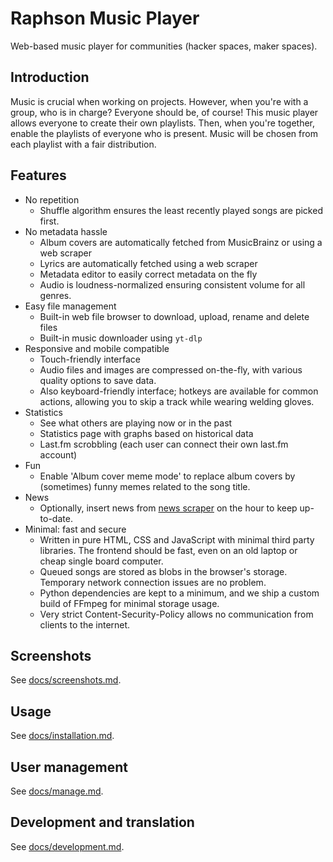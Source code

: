 # Raphson Music Player

Web-based music player for communities (hacker spaces, maker spaces).

## Introduction

Music is crucial when working on projects. However, when you're with a group, who is in charge? Everyone should be, of course! This music player allows everyone to create their own playlists. Then, when you're together, enable the playlists of everyone who is present. Music will be chosen from each playlist with a fair distribution.

## Features

- No repetition
    - Shuffle algorithm ensures the least recently played songs are picked first.
- No metadata hassle
    - Album covers are automatically fetched from MusicBrainz or using a web scraper
    - Lyrics are automatically fetched using a web scraper
    - Metadata editor to easily correct metadata on the fly
    - Audio is loudness-normalized ensuring consistent volume for all genres.
- Easy file management
    - Built-in web file browser to download, upload, rename and delete files
    - Built-in music downloader using `yt-dlp`
- Responsive and mobile compatible
    - Touch-friendly interface
    - Audio files and images are compressed on-the-fly, with various quality options to save data.
    - Also keyboard-friendly interface; hotkeys are available for common actions, allowing you to skip a track while wearing welding gloves.
- Statistics
    - See what others are playing now or in the past
    - Statistics page with graphs based on historical data
    - Last.fm scrobbling (each user can connect their own last.fm account)
- Fun
    - Enable 'Album cover meme mode' to replace album covers by (sometimes) funny memes related to the song title.
- News
    - Optionally, insert news from [news scraper](https://github.com/Derkades/news-scraper) on the hour to keep up-to-date.
- Minimal: fast and secure
    - Written in pure HTML, CSS and JavaScript with minimal third party libraries. The frontend should be fast, even on an old laptop or cheap single board computer.
    - Queued songs are stored as blobs in the browser's storage. Temporary network connection issues are no problem.
    - Python dependencies are kept to a minimum, and we ship a custom build of FFmpeg for minimal storage usage.
    - Very strict Content-Security-Policy allows no communication from clients to the internet.

## Screenshots

See [docs/screenshots.md](docs/screenshots.md).

## Usage

See [docs/installation.md](docs/installation.md).

## User management

See [docs/manage.md](docs/manage.md).

## Development and translation

See [docs/development.md](docs/development.md).
